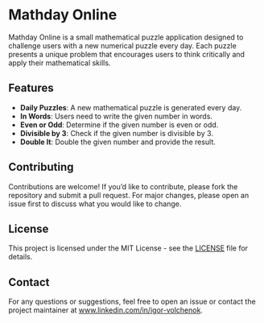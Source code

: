 # Mathday Online

Mathday Online is a small mathematical puzzle application designed to challenge users with a new numerical puzzle every day. Each puzzle presents a unique problem that encourages users to think critically and apply their mathematical skills.

## Features

- **Daily Puzzles**: A new mathematical puzzle is generated every day.
- **In Words**: Users need to write the given number in words.
- **Even or Odd**: Determine if the given number is even or odd.
- **Divisible by 3**: Check if the given number is divisible by 3.
- **Double It**: Double the given number and provide the result.

## Contributing

Contributions are welcome! If you’d like to contribute, please fork the repository and submit a pull request. For major changes, please open an issue first to discuss what you would like to change.

## License

This project is licensed under the MIT License - see the [LICENSE](LICENSE) file for details.

## Contact

For any questions or suggestions, feel free to open an issue or contact the project maintainer at www.linkedin.com/in/igor-volchenok.
